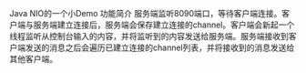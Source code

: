 Java NIO的一个小Demo
功能简介 
    服务端监听8090端口，等待客户端连接。客户端与服务端建立连接后，服务端会保存建立连接的channel。客户端会新起一个线程监听从控制台输入的内容，并将监听到的内容发送给服务端。服务端接收到客户端发送的消息之后会遍历已建立连接的channel列表，并将接收到的消息发送给其他客户端。

